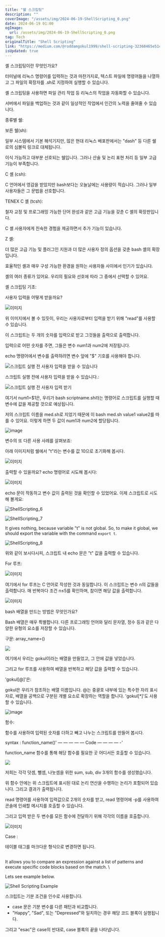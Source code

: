 ```yaml
---
title: "쉘 스크립팅"
description: ""
coverImage: "/assets/img/2024-06-19-ShellScripting_0.png"
date: 2024-06-19 01:00
ogImage:
  url: /assets/img/2024-06-19-ShellScripting_0.png
tag: Tech
originalTitle: "Shell Scripting"
link: "https://medium.com/@roddamgokul1999/shell-scripting-32368465e51c"
isUpdated: true
---
```


셸 스크립팅이란 무엇인가요?

터미널에 리눅스 명령어를 입력하는 것과 마찬가지로, 텍스트 파일에 명령어들을 나열하고 그 파일의 확장자를 .sh로 지정하여 실행할 수 있습니다.

셸 스크립팅을 사용하면 파일 관리 작업 등 리눅스의 작업을 자동화할 수 있습니다.

서버에서 파일을 백업하는 것과 같이 일상적인 작업에서 인간의 노력을 줄여줄 수 있습니다.

<div class="content-ad"></div>

종류별 쉘:

보른 쉘(sh):

일부 시스템에서 기본 해석기지만, 많은 현대 리눅스 배포판에서는 "dash" 등 다른 쉘로의 심볼릭 링크로 대체됩니다.

이식 가능하고 대부분 선호되는 쉘입니다. 그러나 산술 및 논리 표현 처리 등 일부 고급 기능이 부족합니다.

<div class="content-ad"></div>

C 셸 (csh):

C 언어에서 영감을 받았지만 bash보다는 오늘날에는 사용량이 적습니다. 그러나 일부 사용자들은 그 문법을 선호합니다.

TENEX C 셸 (tcsh):

철자 교정 및 프로그래밍 가능한 단어 완성과 같은 고급 기능을 갖춘 C 셸의 확장판입니다.

<div class="content-ad"></div>

C 셸 사용자에게 친숙한 경험을 제공하면서 추가 기능이 있습니다.

Z 셸:

더 많은 고급 기능 및 플러그인 지원과 더 많은 사용자 정의 옵션을 갖춘 bash 셸의 확장입니다.

효율적인 셸과 매우 구성 가능한 환경을 원하는 사용자들 사이에서 인기가 있습니다.

<div class="content-ad"></div>

셸의 여러 종류가 있어요. 우리의 필요와 선호에 따라 그 중에서 선택할 수 있어요.

셸 스크립팅 기초:

사용자 입력을 어떻게 받을까요?

![이미지](/assets/img/2024-06-19-ShellScripting_0.png)

<div class="content-ad"></div>

위 이미지에서 볼 수 있듯이, 우리는 사용자로부터 입력을 받기 위해 "read"를 사용할 수 있습니다.

이 스크립트는 두 개의 숫자를 입력으로 받고 그것들을 출력으로 출력합니다.

입력으로 어떤 숫자를 주면, 그들은 변수 num1과 num2에 저장됩니다.

echo 명령어에서 변수를 출력하려면 변수 앞에 "$" 기호를 사용해야 합니다.

<div class="content-ad"></div>

![스크립트 실행 전 사용자 입력을 받을 수 있습니다](/assets/img/2024-06-19-ShellScripting_1.png)

스크립트 실행 전에 사용자 입력을 받을 수 있습니다.:

![스크립트 실행 전 사용자 입력 받기](/assets/img/2024-06-19-ShellScripting_2.png)

여기서 num1=$1은, 우리가 bash scriptname.sh라는 명령어로 스크립트를 실행할 때 변수에 값을 제공할 것으로 예상됩니다.

<div class="content-ad"></div>

저의 스크립트 이름을 med.sh로 지었기 때문에 이 bash med.sh value1 value2를 따를 수 있어요. 이렇게 하면 두 값이 num1과 num2에 할당됩니다.

![image](./assets/img/2024-06-19-ShellScripting_3.png)

변수의 또 다른 사용 사례를 살펴보죠:

아래 이미지처럼 쉘에서 "t"라는 변수를 값 10으로 초기화해 봅시다.

<div class="content-ad"></div>

![이미지](/assets/img/2024-06-19-ShellScripting_4.png)

출력할 수 있을까요? echo 명령어로 시도해 봅시다:

![이미지](/assets/img/2024-06-19-ShellScripting_5.png)

echo 문이 작동하고 변수 값이 출력된 것을 확인할 수 있었어요. 이제 스크립트로 시도해 볼게요:

<div class="content-ad"></div>

![ShellScripting_6](/assets/img/2024-06-19-ShellScripting_6.png)

![ShellScripting_7](/assets/img/2024-06-19-ShellScripting_7.png)

It gives nothing, because variable "t" is not global. So, to make it global, we should export the variable with the command `export t`.

![ShellScripting_8](/assets/img/2024-06-19-ShellScripting_8.png)

<div class="content-ad"></div>

위와 같이 보시다시피, 스크립트 내 echo 문은 "t" 값을 출력할 수 있습니다.

For 루프:

![이미지](/assets/img/2024-06-19-ShellScripting_9.png)

여기에서 for 루프는 C 언어로 작성한 것과 동일합니다. 이 스크립트는 변수 n의 값들을 출력합니다. 매 반복마다 조건 n≤5를 확인하며, 참이면 해당 값을 출력합니다.

<div class="content-ad"></div>

![이미지](/assets/img/2024-06-19-ShellScripting_10.png)

bash 배열을 만드는 방법은 무엇인가요?

Bash 배열은 매우 특별합니다. 다른 프로그래밍 언어와 달리 문자열, 정수 등과 같은 다양한 유형의 요소를 저장할 수 있습니다.

구문: array_name=()

<div class="content-ad"></div>

<img src="/assets/img/2024-06-19-ShellScripting_11.png" />

여기에서 우리는 gokul이라는 배열을 만들었고, 그 안에 값을 넣었습니다.

그리고 for 루프를 사용하여 배열을 반복하고 해당 값을 출력할 수 있습니다.

'gokul[@]'은:

<div class="content-ad"></div>

gokul은 우리가 참조하는 배열 이름입니다. @는 중괄호 내부에 있는 특수한 자리 표시자로, 배열을 공백으로 구분된 개별 요소로 확장하는 역할을 합니다. 'gokul[*]'도 사용할 수 있습니다.

![image](/assets/img/2024-06-19-ShellScripting_12.png)

함수:

함수를 사용하여 입력된 숫자를 더하고 빼고 나누는 스크립트를 만들어 봅시다.

<div class="content-ad"></div>

syntax : function_name()' — — — — — Code — — — — -'

function_name 함수를 통해 해당 함수를 필요한 곳 어디서든 호출할 수 있습니다.

<img src="/assets/img/2024-06-19-ShellScripting_13.png" />

저희는 각각 덧셈, 뺄셈, 나눗셈을 위한 sum, sub, div 3개의 함수를 생성했습니다.

<div class="content-ad"></div>

위 함수 안에는 위 스크립트에 표시된 대로 논리 연산을 수행하는 논리가 포함되어 있습니다. 그리고 결과가 출력됩니다.

read 명령어를 사용하여 입력값으로 2개의 숫자를 받고, read 명령어에 -p를 사용하여 콘솔에 인쇄할 메시지를 호출할 수 있습니다.

그리고 입력 받은 두 변수를 모든 함수에 전달하기 위해 각각의 이름을 호출합니다.

![이미지](/assets/img/2024-06-19-ShellScripting_14.png)

<div class="content-ad"></div>

Case :

테이블 태그를 마크다운 형식으로 변경하면 됩니다.

\
It allows you to compare an expression against a list of patterns and execute specific code blocks based on the match.
\

Lets see example below.

![Shell Scripting Example](/assets/img/2024-06-19-ShellScripting_15.png)

<div class="content-ad"></div>

스크립트는 기분 조건을 인수로 사용합니다.

- case 문은 기분 변수를 다른 패턴과 비교합니다.
- "Happy", "Sad", 또는 "Depressed"와 일치하는 경우 해당 코드 블록이 실행됩니다.

그리고 "esac"은 case의 반대로, case 블록의 끝을 나타냅니다.
